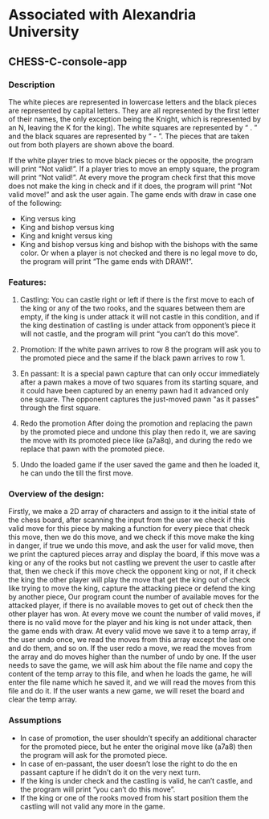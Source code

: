 # Associated with Alexandria University

## CHESS-C-console-app
### Description
The white pieces are represented in lowercase letters and the black pieces are represented by capital letters. They are all represented by the first letter of their names, the only exception being the Knight, which is represented by an N, leaving the K for the king).
The white squares are represented by “ . ” and the black squares are represented by “ - ”.
The pieces that are taken out from both players are shown above the board.

If the white player tries to move black pieces or the opposite, the program will print “Not valid!”.
If a player tries to move an empty square, the program will print “Not valid!”.
At every move the program check first that this move does not make the king in check and if it does, the program will print “Not valid move!” and ask the user again. 
The game ends with draw in case one of the following:
-	King versus king
-	King and bishop versus king
-	King and knight versus king
-	King and bishop versus king and bishop with the bishops with the same color.
Or when a player is not checked and there is no legal move to do, the program will print “The game ends with DRAW!”.

### Features:
1.	Castling:
 You can castle right or left if there is the first move to each of the king or any of the two rooks, and the squares between them are empty, if the king is under attack it will not castle in this condition, and if the king destination of castling is under attack from opponent’s piece it will not castle, and the program will print “you can’t do this move”.

2.	Promotion:
 If the white pawn arrives to row 8 the program will ask you to the promoted piece and the same if the black pawn arrives to row 1.

3.	En passant:
It is a special pawn capture that can only occur immediately after a pawn makes a move of two squares from its starting square, and it could have been captured by an enemy pawn had it advanced only one square. The opponent captures the just-moved pawn "as it passes" through the first square.

4.	Redo the promotion
After doing the promotion and replacing the pawn by the promoted piece and undone this play then redo it, we are saving the move with its promoted piece like (a7a8q), and during the redo we replace that pawn with the promoted piece.

5.	Undo the loaded game
if the user saved the game and then he loaded it, he can undo the till the first move.

### Overview of the design:
Firstly, we make a 2D array of characters and assign to it the initial state of the chess board, after scanning the input from the user we check if this valid move for this piece by making a function for every piece that check this move, then we do this move, and we check if this move make the king in danger, if true we undo this move, and ask the user for valid move, then we print the captured pieces array and display the board, if this move was a king or any of the rooks but not castling we  prevent the user to castle after that, then we check if this move check the opponent king or not, if it check the king the other player will play the move that get the king out of check like trying to move the king, capture the attacking piece or defend the king by another piece, Our program count the number of available moves for the attacked player, if there is no available moves to get out of check then the other player has won.
At every move we count the number of valid moves, if there is no valid move for the player and his king is not under attack, then the game ends with draw.
At every valid move we save it to a temp array, if the user undo once, we read the moves from this array except the last one and do them, and so on.
If the user redo a move, we read the moves from the array and do moves higher than the number of undo by one.
If the user needs to save the game, we will ask him about the file name and copy the content of the temp array to this file, and when he loads the game, he will enter the file name which he saved it, and we will read the moves from this file and do it.
If the user wants a new game, we will reset the board and clear the temp array.

### Assumptions
-	In case of promotion, the user shouldn’t specify an additional character for the promoted piece, but he enter the original move like (a7a8) then the program will ask for the promoted piece.
-	In case of en-passant, the user doesn’t lose the right to do the en passant capture if he didn’t do it on the very next turn.
-	If the king is under check and the castling is valid, he can’t castle, and the program will print “you can’t do this move”.
-	If the king or one of the rooks moved from his start position them the castling will not valid any more in the game.
